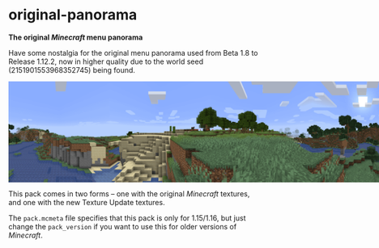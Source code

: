 # original-panorama

**The original *Minecraft* menu panorama**

Have some nostalgia for the original menu panorama used from Beta 1.8 to Release 1.12.2, now in higher quality due to the world seed (2151901553968352745) being found.

<div style="display: flex;">
<img src="assets/minecraft/textures/gui/title/background/panorama_0.png" alt="panorama_0" width="200"/>
<img src="assets/minecraft/textures/gui/title/background/panorama_1.png" alt="panorama_0" width="200"/>
<img src="assets/minecraft/textures/gui/title/background/panorama_2.png" alt="panorama_0" width="200"/>
<img src="assets/minecraft/textures/gui/title/background/panorama_3.png" alt="panorama_0" width="200"/>
</div>

This pack comes in two forms – one with the original *Minecraft* textures, and one with the new Texture Update textures.

The `pack.mcmeta` file specifies that this pack is only for 1.15/1.16, but just change the `pack_version` if you want to use this for older versions of *Minecraft*.